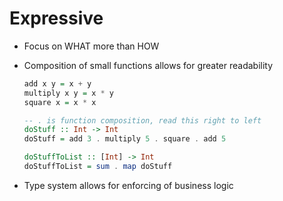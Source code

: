 # Expressive

* Focus on WHAT more than HOW
* Composition of small functions allows for greater readability

  ```haskell
  add x y = x + y
  multiply x y = x * y
  square x = x * x

  -- . is function composition, read this right to left
  doStuff :: Int -> Int
  doStuff = add 3 . multiply 5 . square . add 5

  doStuffToList :: [Int] -> Int
  doStuffToList = sum . map doStuff
  ```
* Type system allows for enforcing of business logic  
